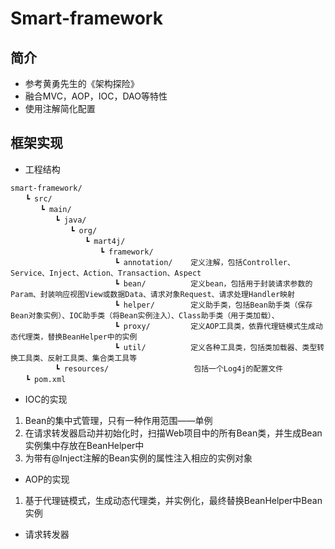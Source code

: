# Smart-framework

## 简介
- 参考黄勇先生的《架构探险》
- 融合MVC，AOP，IOC，DAO等特性
- 使用注解简化配置

## 框架实现
- 工程结构
```
smart-framework/
　　┗ src/
　　　　┗ main/
　　　　　　┗ java/
　　　　　　　　┗ org/
　　　　　　　　　　┗ mart4j/
　　　　　　　　　　　　┗ framework/
　　　　　　　　　　　　　　┗ annotation/    定义注解，包括Controller、Service、Inject、Action、Transaction、Aspect
　　　　　　　　　　　　　　┗ bean/          定义bean，包括用于封装请求参数的Param、封装响应视图View或数据Data、请求对象Request、请求处理Handler映射
　　　　　　　　　　　　　　┗ helper/        定义助手类，包括Bean助手类（保存Bean对象实例）、IOC助手类（将Bean实例注入）、Class助手类（用于类加载）、
　　　　　　　　　　　　　　┗ proxy/         定义AOP工具类，依靠代理链模式生成动态代理类，替换BeanHelper中的实例
　　　　　　　　　　　　　　┗ util/          定义各种工具类，包括类加载器、类型转换工具类、反射工具类、集合类工具等
　　　　　　┗ resources/                   包括一个Log4j的配置文件
　　┗ pom.xml
```
- IOC的实现
1. Bean的集中式管理，只有一种作用范围——单例
2. 在请求转发器启动并初始化时，扫描Web项目中的所有Bean类，并生成Bean实例集中存放在BeanHelper中
3. 为带有@Inject注解的Bean实例的属性注入相应的实例对象

- AOP的实现
1. 基于代理链模式，生成动态代理类，并实例化，最终替换BeanHelper中Bean实例

- 请求转发器

